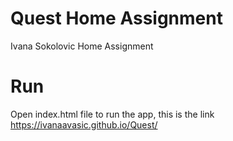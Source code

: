 # Quest Home Assignment #
Ivana Sokolovic Home Assignment

# Run #
Open index.html file to run the app, this is the link https://ivanaavasic.github.io/Quest/
